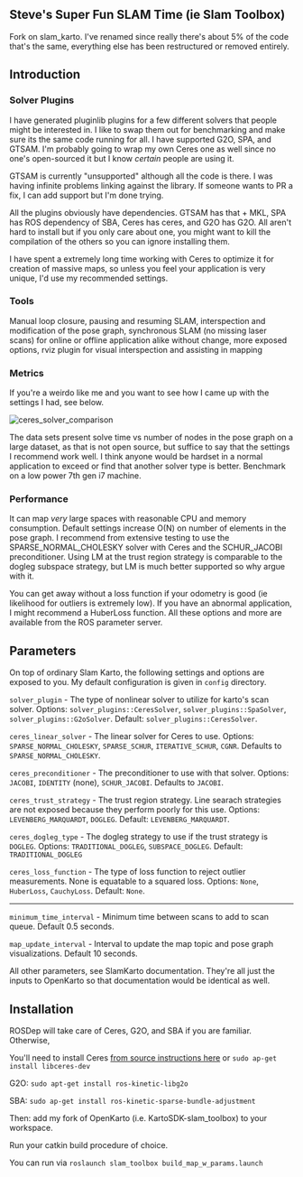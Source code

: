 ## Steve's Super Fun SLAM Time (ie Slam Toolbox)

Fork on slam_karto. I've renamed since really there's about 5% of the code that's the same, everything else has been restructured or removed entirely. 

## Introduction 

### Solver Plugins

I have generated pluginlib plugins for a few different solvers that people might be interested in. I like to swap them out for benchmarking and make sure its the same code running for all. I have supported G2O, SPA, and GTSAM. I'm probably going to wrap my own Ceres one as well since no one's open-sourced it but I know _certain_ people are using it. 

GTSAM is currently "unsupported" although all the code is there. I was having infinite problems linking against the library. If someone wants to PR a fix, I can add support but I'm done trying.

All the plugins obviously have dependencies. GTSAM has that + MKL, SPA has ROS dependency of SBA, Ceres has ceres, and G2O has G2O. All aren't hard to install but if you only care about one, you might want to kill the compilation of the others so you can ignore installing them. 

I have spent a extremely long time working with Ceres to optimize it for creation of massive maps, so unless you feel your application is very unique, I'd use my recommended settings. 

### Tools

Manual loop closure, pausing and resuming SLAM, interspection and modification of the pose graph, synchronous SLAM (no missing laser scans) for online or offline application alike without change, more exposed options, rviz plugin for visual interspection and assisting in mapping

### Metrics

If you're a weirdo like me and you want to see how I came up with the settings I had, see below.

![ceres_solver_comparison](https://user-images.githubusercontent.com/14944147/41320076-295d3dae-6e53-11e8-82c3-39da7667f45c.png)

The data sets present solve time vs number of nodes in the pose graph on a large dataset, as that is not open source, but suffice to say that the settings I recommend work well. I think anyone would be hardset in a normal application to exceed or find that another solver type is better. Benchmark on a low power 7th gen i7 machine.

### Performance

It can map _very_ large spaces with reasonable CPU and memory consumption. Default settings increase O(N) on number of elements in the pose graph. I recommend from extensive testing to use the SPARSE_NORMAL_CHOLESKY solver with Ceres and the SCHUR_JACOBI preconditioner. Using LM at the trust region strategy is comparable to the dogleg subspace strategy, but LM is much better supported so why argue with it. 

You can get away without a loss function if your odometry is good (ie likelihood for outliers is extremely low). If you have an abnormal application, I might recommend a HuberLoss function. All these options and more are available from the ROS parameter server.

## Parameters

On top of ordinary Slam Karto, the following settings and options are exposed to you. My default configuration is given in `config` directory.

`solver_plugin` - The type of nonlinear solver to utilize for karto's scan solver. Options: `solver_plugins::CeresSolver`, `solver_plugins::SpaSolver`, `solver_plugins::G2oSolver`. Default: `solver_plugins::CeresSolver`.

`ceres_linear_solver` - The linear solver for Ceres to use. Options: `SPARSE_NORMAL_CHOLESKY`, `SPARSE_SCHUR`, `ITERATIVE_SCHUR`, `CGNR`. Defaults to `SPARSE_NORMAL_CHOLESKY`.

`ceres_preconditioner` - The preconditioner to use with that solver. Options: `JACOBI`, `IDENTITY` (none), `SCHUR_JACOBI`. Defaults to `JACOBI`.

`ceres_trust_strategy` - The trust region strategy. Line searach strategies are not exposed because they perform poorly for this use. Options: `LEVENBERG_MARQUARDT`, `DOGLEG`. Default: `LEVENBERG_MARQUARDT`.

`ceres_dogleg_type` - The dogleg strategy to use if the trust strategy is `DOGLEG`. Options: `TRADITIONAL_DOGLEG`, `SUBSPACE_DOGLEG`. Default: `TRADITIONAL_DOGLEG`

`ceres_loss_function` - The type of loss function to reject outlier measurements. None is equatable to a squared loss. Options: `None`, `HuberLoss`, `CauchyLoss`. Default: `None`.

---

`minimum_time_interval` - Minimum time between scans to add to scan queue. Default 0.5 seconds.

`map_update_interval` - Interval to update the map topic and pose graph visualizations. Default 10 seconds.

All other parameters, see SlamKarto documentation. They're all just the inputs to OpenKarto so that documentation would be identical as well. 

## Installation

ROSDep will take care of Ceres, G2O, and SBA if you are familiar. Otherwise,

You'll need to install Ceres [from source instructions here](http://ceres-solver.org/installation.html) or `sudo ap-get install libceres-dev`

G2O: `sudo apt-get install ros-kinetic-libg2o`

SBA: `sudo ap-get install ros-kinetic-sparse-bundle-adjustment`


Then: add my fork of OpenKarto (i.e. KartoSDK-slam_toolbox) to your workspace. 

Run your catkin build procedure of choice.

You can run via `roslaunch slam_toolbox build_map_w_params.launch
`